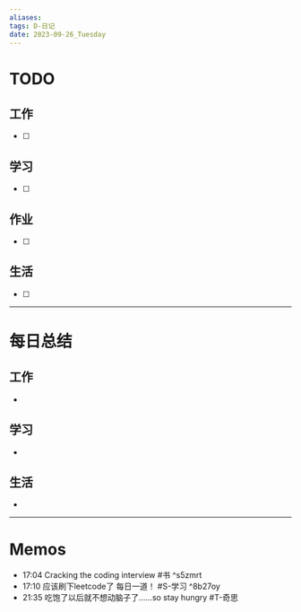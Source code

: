 ```yaml
---
aliases:
tags: D-日记
date: 2023-09-26_Tuesday
---
```

# TODO

## 工作

- [ ] 
## 学习

- [ ] 
## 作业

- [ ] 
## 生活

- [ ] 
*** 
# 每日总结

## 工作

- 
## 学习

- 
## 生活

- 

----------------------
# Memos


- 17:04 Cracking the coding interview #书 ^s5zmrt
- 17:10 应该刷下leetcode了 每日一道！ #S-学习 ^8b27oy
- 21:35 吃饱了以后就不想动脑子了……so stay hungry #T-奇思